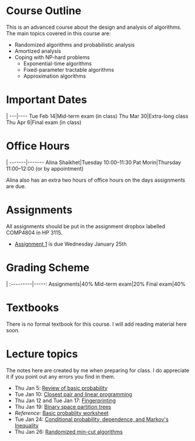 # Course Outline

This is an advanced course about the design and analysis of algorithms.
The main topics covered in this course are:

- Randomized algorithms and probabilistic analysis
- Amortized analysis
- Coping with NP-hard problems
    - Exponential-time algorithms
    - Fixed-parameter tractable algorithms
    - Approximation algorithms

# Important Dates

|
---|----
Tue Feb 14|Mid-term exam (in class)
Thu Mar 30|Extra-long class
Thu Apr 6|Final exam (in class)

# Office Hours

|
-------|-------
Alina Shaikhet|Tuesday 10:00–11:30
Pat Morin|Thursday 11:00–12:00 (or by appointment)

Alina also has an extra two hours of office hours on the days assignments are due.


# Assignments

All assignments should be put in the assignment dropbox labelled COMP4804
in HP 3115.

* [Assignment 1](assn/assn1.pdf) is due Wednesday January 25th

# Grading Scheme

 |
:---------|-----:
Assignments|40%
Mid-term exam|20%
Final exam|40%

# Textbooks

There is no formal textbook for this course.  I will add reading material here soon.

# Lecture topics

The notes here are created by me when preparing for class. I do appreciate it if you point out any errors you find in them.

* Thu Jan 5: [Review of basic probability](prob-review.html)
* Tue Jan 10: [Closest pair and linear programming](cplp.html)
* Thu Jan 12 and Tue Jan 17: [Fingerprinting](fingerprinting.html)
* Thu Jan 19: [Binary space partition trees](bsp.html)
* *Reference:* [Basic probablity worksheet](http://cglab.ca/~morin/teaching/4804-old/notes/basicprob/sheet1.pdf)
* Tue Jan 24: [Conditional probability, dependence, and Markov's Inequality](independence.html)
* Thu Jan 26: [Randomized min-cut algorithms](mincut.html)
